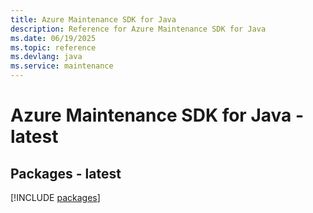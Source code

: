 ```yaml
---
title: Azure Maintenance SDK for Java
description: Reference for Azure Maintenance SDK for Java
ms.date: 06/19/2025
ms.topic: reference
ms.devlang: java
ms.service: maintenance
---
```

# Azure Maintenance SDK for Java - latest
## Packages - latest
[!INCLUDE [packages](maintenance-index.md)]